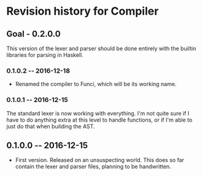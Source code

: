 # Revision history for Compiler

## Goal - 0.2.0.0
This version of the lexer and parser should be done entirely with the builtin libraries for parsing in Haskell. 

### 0.1.0.2  -- 2016-12-18
* Renamed the compiler to Funci, which will be its working name.

### 0.1.0.1  -- 2016-12-15
The standard lexer is now working with everything. I'm not quite sure if I have to do anything extra at this level to handle functions, or if I'm able to just do that when building the AST. 

## 0.1.0.0  -- 2016-12-15

* First version. Released on an unsuspecting world.
This does so far contain the lexer and parser files, planning to be handwritten. 
